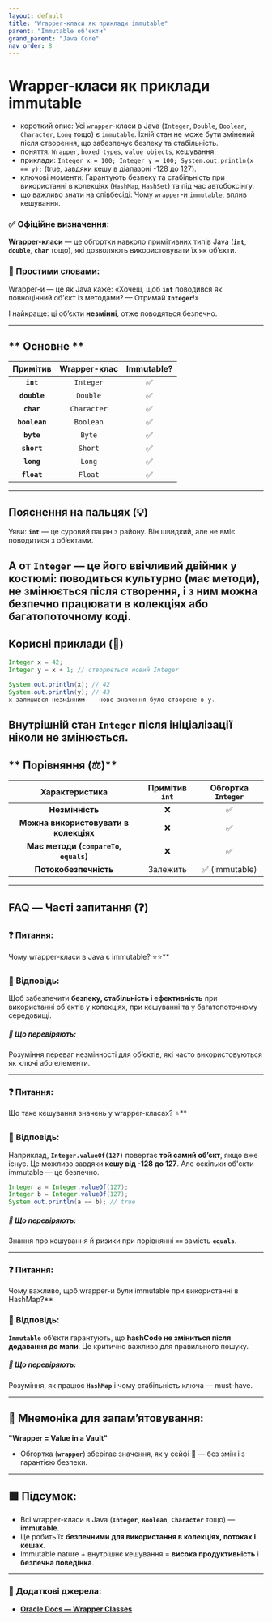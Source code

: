 ```yaml
---
layout: default
title: "Wrapper-класи як приклади immutable"
parent: "Immutable об'єкти"
grand_parent: "Java Core"
nav_order: 8
---
```


# Wrapper-класи як приклади immutable

*   короткий опис: Усі `wrapper`-класи в Java (`Integer`, `Double`, `Boolean`, `Character`, `Long` тощо) є `immutable`. Їхній стан не може бути змінений після створення, що забезпечує безпеку та стабільність.
*   поняття: `Wrapper`, `boxed types`, `value objects`, кешування.
*   приклади: `Integer x = 100; Integer y = 100; System.out.println(x == y);` (true, завдяки кешу в діапазоні -128 до 127).
*   ключові моменти: Гарантують безпеку та стабільність при використанні в колекціях (`HashMap`, `HashSet`) та під час автобоксінгу.
*   що важливо знати на співбесіді: Чому `wrapper`-и `immutable`, вплив кешування.
### **✅ Офіційне визначення:**

**Wrapper-класи** — це обгортки навколо примітивних типів Java (**`int`**, **`double`**, **`char`** тощо), які дозволяють використовувати їх як об’єкти.

### **🧠 Простими словами:**

Wrapper-и — це як Java каже: «Хочеш, щоб **`int`** поводився як повноцінний об'єкт із методами? — Отримай **`Integer`**\!»

І найкраще: ці об’єкти **незмінні**, отже поводяться безпечно.

---

## ** Основне **


| Примітив | Wrapper-клас | Immutable? |
| :---: | :---: | :---: |
| **`int`** | `Integer` | ✅ |
| **`double`** | `Double` | ✅ |
| **`char`** | `Character` | ✅ |
| **`boolean`** | `Boolean` | ✅ |
| **`byte`** | `Byte` | ✅ |
| **`short`** | `Short` | ✅ |
| **`long`** | `Long` | ✅ |
| **`float`** | `Float` | ✅ |

---

## **Пояснення на пальцях (💡)**

Уяви: **`int`** — це суровий пацан з району. Він швидкий, але не вміє поводитися з об’єктами.

А от **`Integer`** — це його ввічливий двійник у костюмі: поводиться культурно (має методи), **не змінюється після створення**, і з ним можна безпечно працювати в колекціях або багатопоточному коді.
---

## **Корисні приклади (🧪)**

```java
Integer x = 42;
Integer y = x + 1; // створюється новий Integer

System.out.println(x); // 42
System.out.println(y); // 43
x залишився незмінним -- нове значення було створене в y.
```
Внутрішній стан **`Integer`** після ініціалізації ніколи не змінюється.
---

## ** Порівняння (⚖️)**

| Характеристика | Примітив `int` | Обгортка `Integer` |
| :---: | :---: | :---: |
| **Незмінність** | ❌ | ✅ |
| **Можна використовувати в колекціях** | ❌ | ✅ |
| **Має методи (`compareTo`, `equals`)** | ❌ | ✅ |
| **Потокобезпечність** | Залежить | ✅ (immutable) |

---

## **FAQ — Часті запитання (❓)**

### **❓ Питання:**

 Чому wrapper-класи в Java є immutable? ⭐️⭐️**

### **💬 Відповідь:**





Щоб забезпечити **безпеку, стабільність і ефективність** при використанні об'єктів у колекціях, при кешуванні та у багатопоточному середовищі.

##### **📌 Що перевіряють:**

Розуміння переваг незмінності для об’єктів, які часто використовуються як ключі або елементи.

---

### **❓ Питання:**

 Що таке кешування значень у wrapper-класах? ⭐️**

### **💬 Відповідь:**





Наприклад, **`Integer.valueOf(127)`** повертає **той самий об’єкт**, якщо вже існує. Це можливо завдяки **кешу від \-128 до 127**. Але оскільки об'єкти immutable — це безпечно.

```java
Integer a = Integer.valueOf(127);
Integer b = Integer.valueOf(127);
System.out.println(a == b); // true
```
##### **📌 Що перевіряють:**

Знання про кешування й ризики при порівнянні **`==`** замість **`equals`**.

---

### **❓ Питання:**

 Чому важливо, щоб wrapper-и були immutable при використанні в HashMap?**

### **💬 Відповідь:**





**`Immutable`** об’єкти гарантують, що **hashCode не зміниться після додавання до мапи**. Це критично важливо для правильного пошуку.

##### **📌 Що перевіряють:**

Розуміння, як працює **`HashMap`** і чому стабільність ключа — must-have.

---

## **🧠 Мнемоніка для запам’ятовування:**

**"Wrapper \= Value in a Vault"**

* Обгортка (**`wrapper`**) зберігає значення, як у сейфі 🔐 — без змін і з гарантією безпеки.

---

## **🟩 Підсумок:**

* Всі wrapper-класи в Java (**`Integer`**, **`Boolean`**, **`Character`** тощо) — **immutable**.
* Це робить їх **безпечними для використання в колекціях, потоках і кешах**.
* Immutable nature \+ внутрішнє кешування \= **висока продуктивність** і **безпечна поведінка**.

---

### **🔗 Додаткові джерела:**

* [**Oracle Docs — Wrapper Classes**](https://docs.oracle.com/javase/tutorial/java/data/numberclasses.html)